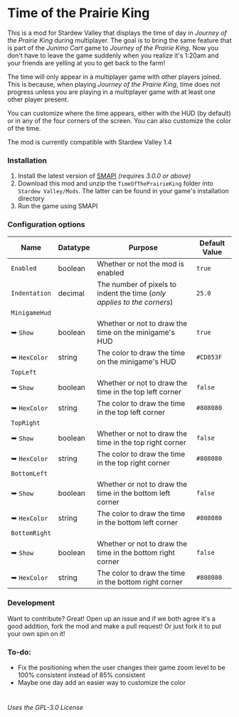 # Time of the Prairie King

This is a mod for Stardew Valley that displays the time of day in _Journey of the Prairie King_ during multiplayer. The goal is to bring the same feature that is part of the _Junimo Cart_ game to _Journey of the Prairie King_. Now you don't have to leave the game suddenly when you realize it's 1:20am and your friends are yelling at you to get back to the farm!

The time will only appear in a multiplayer game with other players joined. This is because, when playing _Journey of the Prairie King_, time does not progress unless you are playing in a multiplayer game with at least one other player present.

You can customize where the time appears, either with the HUD (by default) or in any of the four corners of the screen. You can also customize the color of the time.

The mod is currently compatible with Stardew Valley 1.4

### Installation
1. Install the latest version of [SMAPI](https://smapi.io/) _(requires 3.0.0 or above)_
2. Download this mod and unzip the `TimeOfThePrairieKing` folder into `Stardew Valley/Mods`. The latter can be found in your game's installation directory
3. Run the game using SMAPI


### Configuration options

| Name        | Datatype | Purpose                                                     | Default Value |
|-------------|----------|-------------------------------------------------------------|---------------|
| `Enabled`     | boolean  | Whether or not the mod is enabled                           | `true`          |
| `Indentation` | decimal  | The number of pixels to indent the time (_only applies to the corners_) | `25.0`            |
| `MinigameHud` |          |                                                             |               |
|  ➥ `Show`     | boolean  | Whether or not to draw the time on the minigame's HUD       | `true`          |
|  ➥ `HexColor` | string   | The color to draw the time on the minigame's HUD            | `#CD853F`      |
| `TopLeft`     |          |                                                             |               |
|  ➥ `Show`     | boolean  | Whether or not to draw the time in the top left corner      | `false`         |
|  ➥ `HexColor` | string   | The color to draw the time in the top left corner           | `#808080`      |
| `TopRight`    |          |                                                             |               |
|  ➥ `Show`     | boolean  | Whether or not to draw the time in the top right corner     | `false`         |
|  ➥ `HexColor` | string   | The color to draw the time in the top right corner          | `#808080`      |
| `BottomLeft`  |          |                                                             |               |
|  ➥ `Show`     | boolean  | Whether or not to draw the time in the bottom left corner   | `false`         |
|  ➥ `HexColor` | string   | The color to draw the time in the bottom left corner        | `#808080`      |
| `BottomRight` |          |                                                             |               |
|  ➥ `Show`     | boolean  | Whether or not to draw the time in the bottom right corner  | `false`         |
|  ➥ `HexColor` | string   | The color to draw the time in the bottom right corner       | `#808080`      |


### Development

Want to contribute? Great! Open up an issue and if we both agree it's a good addition, fork the mod and make a pull request! Or just fork it to put your own spin on it!


### To-do:

 - Fix the positioning when the user changes their game zoom level to be 100% consistent instead of 85% consistent
 - Maybe one day add an easier way to customize the color

#

###### _Uses the GPL-3.0 License_
